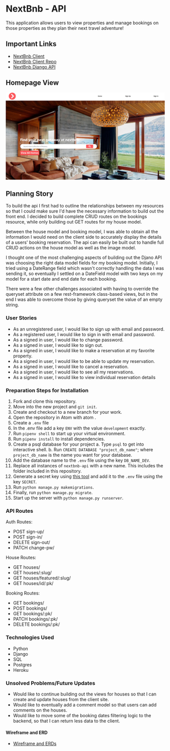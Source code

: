 # NextBnb - API

This application allows users to view properties and manage bookings on those
properties as they plan their next travel adventure!

## Important Links

- [NextBnb Client](https://gambinos14.github.io/nextbnb-client/#/)
- [NextBnb Client Repo](https://github.com/Gambinos14/nextbnb-client)
- [NextBnb Django API](https://nextbnb-api.herokuapp.com/)

## Homepage View

![Homepage](nextbnb2.jpg)

## Planning Story

To build the api I first had to outline the relationships between my resources so
that I could make sure I'd have the necessary information to build out the front
end. I decided to build complete CRUD routes on the bookings resource, while only
building out GET routes for my house model.

Between the house model and booking model, I was able to obtain all the information
I would need on the client side to accurately display the details of a users'
booking reservation. The api can easily be built out to handle full CRUD actions
on the house model as well as the image model.

I thought one of the most challenging aspects of building out the Djano API was
choosing the right data model fields for my booking model. Initially, I tried using
a DateRange field which wasn't correctly handling the data I was sending it, so
eventually I settled on a DateField model with two keys on my model for a start
date and end date for each booking.

There were a few other challenges associated with having to override the queryset
attribute on a few rest-framework class-based views, but in the end I was able
to overcome those by giving queryset the value of an empty string.

### User Stories

* As an unregistered user, I would like to sign up with email and password.
* As a registered user, I would like to sign in with email and password.
* As a signed in user, I would like to change password.
* As a signed in user, I would like to sign out.
* As a signed in user, I would like to make a reservation at my favorite property.
* As a signed in user, I would like to be able to update my reservation.
* As a signed in user, I would like to cancel a reservation.
* As a signed in user, I would like to see all my reservations.
* As a signed in user, I would like to view individual reservation details

### Preparation Steps for Installation

1. Fork and clone this repository.
2. Move into the new project and ```git init```.
3. Create and checkout to a new branch for your work.
4. Open the repository in Atom with atom .
5. Create a ```.env``` file
6. In the .env file add a key ```ENV``` with the value ```development``` exactly.
7. Run ```pipenv shell``` to start up your virtual environment.
8. Run ```pipenv install``` to install dependencies.
9. Create a psql database for your project
    a. Type ```psql``` to get into interactive shell.
    b. Run ```CREATE DATABASE "project_db_name"```; where ```project_db_name``` is the name you want for your database.
10. Add the database name to the ```.env``` file using the key ```DB_NAME_DEV```.
11. Replace all instances of ```nextbnb-api``` with a new name. This includes the folder included in this repository.
12. Generate a secret key using [this tool](https://djecrety.ir/) and add it to the ```.env``` file using the key ```SECRET```.
13. Run ```python manage.py makemigrations```.
14. Finally, run ```python manage.py migrate```.
15. Start up the server with ```python manage.py runserver```.

### API Routes

Auth Routes:

- POST sign-up/
- POST sign-in/
- DELETE sign-out/
- PATCH change-pw/

House Routes:

- GET houses/
- GET houses/:slug/
- GET houses/featured/:slug/
- GET houses/id/:pk/

Booking Routes:

- GET bookings/
- POST bookings/
- GET bookings/:pk/
- PATCH bookings/:pk/
- DELETE bookings/:pk/

### Technologies Used

- Python
- Django
- SQL
- Postgres
- Heroku

### Unsolved Problems/Future Updates

- Would like to continue building out the views for houses so that I can create
and update houses from the client site.
- Would like to eventually add a comment model so that users can add comments
on the houses.
- Would like to move some of the booking dates filtering logic to the backend, so
that I can return less data to the client.

#### Wireframe and ERD

- [Wireframe and ERDs ](https://docs.google.com/document/d/1Pk_ML21nfQIxZaxbK4QNUWwwAYiqOJhJ7Ier5KqV4WY/edit?usp=sharing)
